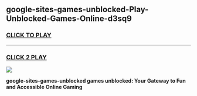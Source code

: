 
## google-sites-games-unblocked-Play-Unblocked-Games-Online-d3sq9
<h3>
<a href="https://premium76.site?title=google-sites-games-unblocked&ref=24A">CLICK TO PLAY</a></h3>
<hr>

<h3>
<a href="https://premium76.site?title=google-sites-games-unblocked&ref=24A">CLICK 2 PLAY</a>
  
</h3>

<a href="https://premium76.site?title=google-sites-games-unblocked&ref=24A"><img src="https://clearcache.store/games.png"></a>


**google-sites-games-unblocked games unblocked: Your Gateway to Fun and Accessible Online Gaming**
